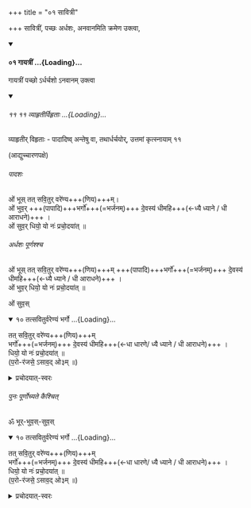 +++
title = "०१ सावित्री"

+++
सावित्रीं, पच्छः अर्धशः, अनवानमिति क्रमेण उक्त्वा,  
<div class="js_include" includetitle="true" newlevelforh1="4" unfilled url="/vedAH_yajuH/taittirIyam/sUtram/ApastambaH/gRhyam/paddhatiH/shrIvaiShNavaH/mADabhUShi-vIrarAghavaH/01_pUrva-prayoga-chandrikA/02_angAni/02_udakashAntiH/03_japaH/01_gAyatrIM/">
<details open><summary><h4>०१ गायत्रीं ...{Loading}...</h4></summary>

गायत्रीं पच्छो ऽर्धर्चशो ऽनवानम् उक्त्वा 

<div class="js_include" includetitle="false" newlevelforh1="2" unfilled="" url="/vedAH_yajuH/taittirIyam/sUtram/ApastambaH/gRhyam/sUtra-pAThaH/vishvAsa-prastutiH/07_upanayanaprakaraNam/11_11_vyAhRtIrvihRtAH.md">
<details open><summary><h6>११ ११ व्याहृतीर्विहृताः ...{Loading}...</h6></summary>

व्याहृतीर् विहृताः - पादादिष्व् अन्तेषु वा, तथार्धर्चयोर्, उत्तमां कृत्स्नायाम् ११

(आद्युच्चारणपक्षे)

###### पादशः
ओं भूस् तत् सवि॒तुर् वरे॑ण्य+++(णिय)+++म्।  
ओं भुव॒र् +++(पापादि)+++भर्गो॑+++(=भर्जनम्)+++ दे॒वस्य॑ धीमहि+++(←ध्यै ध्याने / धी आराधने)+++ ।  
ओं सुव॒र् धियो॒ यो नः॑ प्रचो॒दया॑त् ॥  

###### अर्धशः पूर्णश्श्च
ओं भूस् तत् सवि॒तुर् वरे॑ण्य+++(णिय)+++म् +++(पापादि)+++भर्गो॑+++(=भर्जनम्)+++ दे॒वस्य॑ धीमहि+++(←ध्यै ध्याने / धी आराधने)+++ ।  
ओं भुव॒र् धियो॒ यो नः॑ प्रचो॒दया॑त् ॥  

ओं सुव॒स्

<div class="js_include" includetitle="false" newlevelforh1="4" unfilled="" url="/vedAH_Rk/shAkalam/saMhitA/vishvAsa-prastutiH/03/062/10_tatsaviturvareNyaM_bhargo.md">
<details open><summary><h10>१० तत्सवितुर्वरेण्यं भर्गो ...{Loading}...</h10></summary>

तत् सवि॒तुर् वरे॑ण्य+++(णिय)+++म्  
भर्गो॑+++(=भर्जनम्)+++ दे॒वस्य॑ धीमहि+++(←धा धारणे/ ध्यै ध्याने / धी आराधने)+++ ।  
धियो॒ यो नः॑ प्रचो॒दया॑त् ॥  
(प॒रो-र॑जसे॒ ऽसाव॒द् ओ३म् ॥)

<details><summary>प्रचोदयात्-स्वरः</summary>

प्र + चुद् + णिच् उदात्तः + शप् अनुदात्तः पित्त्वात् + [लेट् → आट् + तिप् अनुदात्तः पित्त्वात्]।  

प्रानुदात्तत्वं तिङन्तस्योदात्तवत्त्वात्। तच्च यत्कारसद्भावात्।
</details>
</details>
</div>

###### पुनः पूर्णोच्यते कैश्चित्
ॐ भूर्-भुव॒स्-सुव॒स्

<div class="js_include" includetitle="false" newlevelforh1="4" unfilled="" url="/vedAH_Rk/shAkalam/saMhitA/vishvAsa-prastutiH/03/062/10_tatsaviturvareNyaM_bhargo.md">
<details open><summary><h10>१० तत्सवितुर्वरेण्यं भर्गो ...{Loading}...</h10></summary>

तत् सवि॒तुर् वरे॑ण्य+++(णिय)+++म्  
भर्गो॑+++(=भर्जनम्)+++ दे॒वस्य॑ धीमहि+++(←धा धारणे/ ध्यै ध्याने / धी आराधने)+++ ।  
धियो॒ यो नः॑ प्रचो॒दया॑त् ॥  
(प॒रो-र॑जसे॒ ऽसाव॒द् ओ३म् ॥)

<details><summary>प्रचोदयात्-स्वरः</summary>

प्र + चुद् + णिच् उदात्तः + शप् अनुदात्तः पित्त्वात् + [लेट् → आट् + तिप् अनुदात्तः पित्त्वात्]।  

प्रानुदात्तत्वं तिङन्तस्योदात्तवत्त्वात्। तच्च यत्कारसद्भावात्।
</details>
</details>
</div>
</details>
</div>
</details>
</div>
